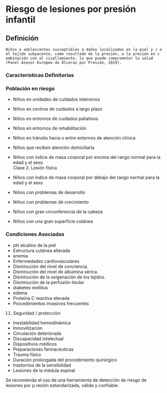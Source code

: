 # Riesgo de lesiones por presión infantil
## Definición
	Niños o adolescentes susceptibles a daños localizados en la piel y / o el tejido subyacente, como resultado de la presión, o la presión en c ombinación con el cizallamiento, lo que puede comprometer la salud (Panel Asesor Europeo de Úlceras por Presión, 2019).

### Caracteristicas Definitorias


### Población en riesgo
- Niños en unidades de cuidados 
intensivos   
- Niños en centros de cuidados a largo 
plazo   
- Niños en entornos de cuidados 
paliativos   
- Niños en entornos de rehabilitación   
- Niños en tránsito hacia o entre 
entornos de atención clínica   
- Niños que reciben atención 
domiciliaria   
- Niños con índice de masa 
corporal por encima del rango 
normal para la edad y el sexo   
Clase 2. Lesión física   
 
 
 
 
 
 
 
 
 
- Niños con índice de masa 
corporal por debajo del rango 
normal para la edad y el sexo   
- Niños con problemas de 
desarrollo   
- Niños con problemas de 
crecimiento   
- Niños con gran 
circunferencia de la 
cabeza   
- Niños con una gran superficie 
cutánea

### Condiciones Asociadas
- pH alcalino de la piel   
- Estructura cutánea alterada   
- anemia   
- Enfermedades cardiovasculares   
- Disminución del nivel de conciencia.   
- Disminución del nivel de albúmina 
sérica.   
- Disminución de la oxigenación de 
los tejidos.   
- Disminución de la perfusión 
tisular   
- diabetes mellitus   
- edema   
- Proteína C reactiva elevada   
- Procedimientos invasivos 
frecuentes   
 11. Seguridad / protección
  
 
- Inestabilidad hemodinámica   
- Inmovilización   
- Circulación deteriorada   
- Discapacidad intelectual   
- Dispositivos médicos   
- Preparaciones farmacéuticas   
- Trauma físico   
- Duración prolongada del 
procedimiento quirúrgico   
- trastornos de la sensibilidad   
- Lesiones de la médula espinal  
 
 
 
 
 
 
 
 
Se recomienda el uso de una herramienta de detección de riesgo de lesiones por p resión estandarizada, válida y 
confiable.


